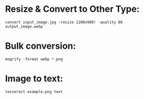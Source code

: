 # Resize & Convert to Other Type:

`convert input_image.jpg -resize 1200x900! -quality 80 output_image.webp`

# Bulk conversion:

`mogrify -format webp *.png`

# Image to text:

`tesseract example.png text`
